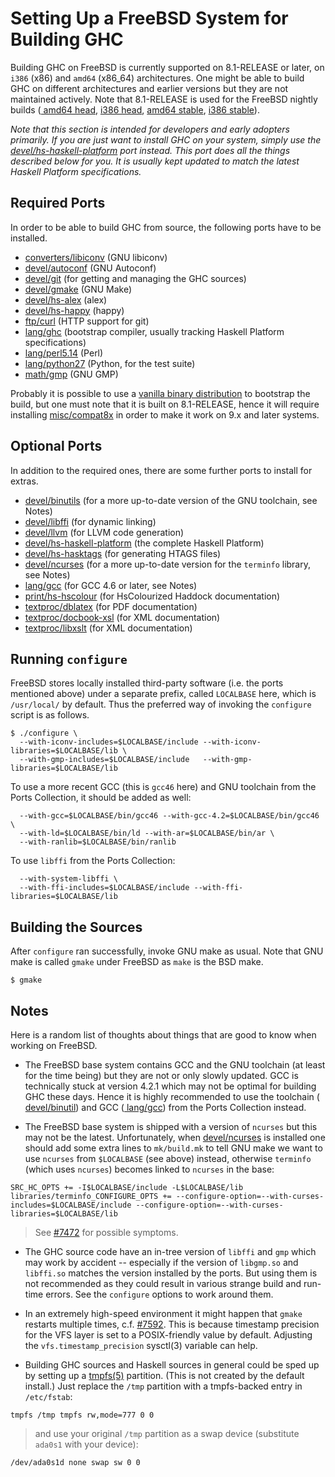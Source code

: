 


# Setting Up a FreeBSD System for Building GHC



Building GHC on FreeBSD is currently supported on 8.1-RELEASE or later, on `i386` (x86) and `amd64` (x86\_64) architectures.  One might be able to build GHC on different architectures and earlier versions but they are not maintained actively.  Note that 8.1-RELEASE is used for the FreeBSD nightly builds ([
amd64 head](http://darcs.haskell.org/ghcBuilder/builders/pgj/), [
i386 head](http://darcs.haskell.org/ghcBuilder/builders/pgj2/), [
amd64 stable](http://darcs.haskell.org/ghcBuilder/builders/pgj-freebsd-amd64-stable/), [
i386 stable](http://darcs.haskell.org/ghcBuilder/builders/pgj-freebsd-i386-stable/)).



*Note that this section is intended for developers and early adopters primarily.  If you are just want to install GHC on your system, simply use the [
devel/hs-haskell-platform](http://www.freshports.org/devel/hs-haskell-platform) port instead.  This port does all the things described below for you.  It is usually kept updated to match the latest Haskell Platform specifications.*


## Required Ports



In order to be able to build GHC from source, the following ports have to be installed.


- [
  converters/libiconv](http://www.freshports.org/converters/libiconv/) (GNU libiconv)
- [ devel/autoconf](http://www.freshports.org/devel/autoconf) (GNU Autoconf)
- [
  devel/git](http://www.freshports.org/devel/git) (for getting and managing the GHC sources)
- [ devel/gmake](http://www.freshports.org/devel/gmake) (GNU Make)
- [ devel/hs-alex](http://www.freshports.org/devel/hs-alex) (alex)
- [ devel/hs-happy](http://www.freshports.org/devel/hs-happy) (happy)
- [ ftp/curl](http://www.freshports.org/ftp/curl) (HTTP support for git)
- [
  lang/ghc](http://www.freshports.org/lang/ghc) (bootstrap compiler, usually tracking Haskell Platform specifications)
- [ lang/perl5.14](http://www.freshports.org/lang/perl5.14) (Perl)
- [
  lang/python27](http://www.freshports.org/lang/python27) (Python, for the test suite)
- [ math/gmp](http://www.freshports.org/math/gmp) (GNU GMP)


Probably it is possible to use a [vanilla binary distribution](http://www.haskell.org/ghc/download_ghc_7_6_2#freebsd) to bootstrap the build, but one must note that it is built on 8.1-RELEASE, hence it will require installing [
misc/compat8x](http://www.freshports.org/misc/compat8x) in order to make it work on 9.x and later systems.


## Optional Ports



In addition to the required ones, there are some further ports to install for extras.


- [
  devel/binutils](http://www.freshports.org/devel/binutils) (for a more up-to-date version of the GNU toolchain, see Notes)
- [ devel/libffi](http://www.freshports.org/devel/libffi) (for dynamic linking)
- [ devel/llvm](http://www.freshports.org/devel/llvm) (for LLVM code generation)
- [
  devel/hs-haskell-platform](http://www.freshports.org/devel/hs-haskell-platform) (the complete Haskell Platform)
- [
  devel/hs-hasktags](http://www.freshports.org/devel/hs-hasktags) (for generating HTAGS files)
- [
  devel/ncurses](http://www.freshports.org/devel/ncurses) (for a more up-to-date version for the `terminfo` library, see Notes)
- [
  lang/gcc](http://www.freshports.org/lang/gcc) (for GCC 4.6 or later, see Notes)
- [
  print/hs-hscolour](http://www.freshports.org/print/hs-hscolour) (for HsColourized Haddock documentation)
- [
  textproc/dblatex](http://www.freshports.org/textproc/dblatex) (for PDF documentation)
- [
  textproc/docbook-xsl](http://www.freshports.org/textproc/docbook-xsl) (for XML documentation)
- [
  textproc/libxslt](http://www.freshports.org/textproc/libxslt) (for XML documentation)

## Running `configure`



FreeBSD stores locally installed third-party software (i.e. the ports mentioned above) under a separate prefix, called `LOCALBASE` here, which is `/usr/local/` by default.  Thus the preferred way of invoking the `configure` script is as follows.


```wiki
$ ./configure \
  --with-iconv-includes=$LOCALBASE/include --with-iconv-libraries=$LOCALBASE/lib \
  --with-gmp-includes=$LOCALBASE/include   --with-gmp-libraries=$LOCALBASE/lib
```


To use a more recent GCC (this is `gcc46` here) and GNU toolchain from the Ports Collection, it should be added as well:


```wiki
  --with-gcc=$LOCALBASE/bin/gcc46 --with-gcc-4.2=$LOCALBASE/bin/gcc46 \
  --with-ld=$LOCALBASE/bin/ld --with-ar=$LOCALBASE/bin/ar \
  --with-ranlib=$LOCALBASE/bin/ranlib
```


To use `libffi` from the Ports Collection:


```wiki
  --with-system-libffi \
  --with-ffi-includes=$LOCALBASE/include --with-ffi-libraries=$LOCALBASE/lib
```

## Building the Sources



After `configure` ran successfully, invoke GNU make as usual.  Note that GNU make is called `gmake` under FreeBSD as `make` is the BSD make.


```wiki
$ gmake
```

## Notes



Here is a random list of thoughts about things that are good to know when working on FreeBSD.


- The FreeBSD base system contains GCC and the GNU toolchain (at least for the time being) but they are not or only slowly updated.  GCC is technically stuck at version 4.2.1 which may not be optimal for building GHC these days.  Hence it is highly recommended to use the toolchain ([
  devel/binutil](http://www.freshports.org/devel/binutils)) and GCC ([
  lang/gcc](http://www.freshports.org/lang/gcc)) from the Ports Collection instead.

- The FreeBSD base system is shipped with a version of `ncurses` but this may not be the latest.  Unfortunately, when [
  devel/ncurses](http://www.freshports.org/devel/ncurses) is installed one should add some extra lines to `mk/build.mk` to tell GNU make we want to use `ncurses` from `$LOCALBASE` (see above) instead, otherwise `terminfo` (which uses `ncurses`) becomes linked to `ncurses` in the base:

```wiki
SRC_HC_OPTS += -I$LOCALBASE/include -L$LOCALBASE/lib
libraries/terminfo_CONFIGURE_OPTS += --configure-option=--with-curses-includes=$LOCALBASE/include --configure-option=--with-curses-libraries=$LOCALBASE/lib
```

>
>
> See [\#7472](https://gitlab.staging.haskell.org/ghc/ghc/issues/7472) for possible symptoms.
>
>

- The GHC source code have an in-tree version of `libffi` and `gmp` which may work by accident -- especially if the version of `libgmp.so` and `libffi.so` matches the version installed by the ports.  But using them is not recommended as they could result in various strange build and run-time errors.  See the `configure` options to work around them.

- In an extremely high-speed environment it might happen that `gmake` restarts multiple times, c.f. [\#7592](https://gitlab.staging.haskell.org/ghc/ghc/issues/7592).  This is because timestamp precision for the VFS layer is set to a POSIX-friendly value by default. Adjusting the `vfs.timestamp_precision` sysctl(3) variable can help.

- Building GHC sources and Haskell sources in general could be sped up by setting up a [
  tmpfs(5)](http://www.freebsd.org/cgi/man.cgi?query=tmpfs&apropos=0&sektion=0&manpath=FreeBSD+9.1-stable&arch=default&format=html) partition.  (This is not created by the default install.)  Just replace the `/tmp` partition with a tmpfs-backed entry in `/etc/fstab`:

```wiki
tmpfs /tmp tmpfs rw,mode=777 0 0
```

>
>
> and use your original `/tmp` partition as a swap device (substitute `ada0s1` with your device):
>
>

```wiki
/dev/ada0s1d none swap sw 0 0
```